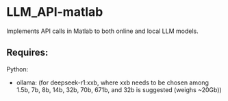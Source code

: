 # LLM_API-matlab
Implements API calls in Matlab to both online and local LLM models.

## Requires:

Python:
  - ollama: (for deepseek-r1:xxb, where xxb needs to be chosen among 1.5b, 7b, 8b, 14b, 32b, 70b, 671b, and 32b is suggested (weighs ~20Gb))
